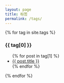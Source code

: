 ```yaml
---
layout: page
title: 标签
permalink: /tags/
---
```


{% for tag in site.tags %}
  <h3 id="{{ tag[0] | slugize }}">{{ tag[0] }}</h3>
  <ul>
    {% for post in tag[1] %}
      <li><a href="{{ site.baseurl }}{{ post.url }}">{{ post.title }}</a></li>
    {% endfor %}
  </ul>
{% endfor %}